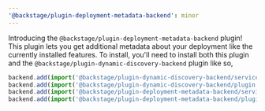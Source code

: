 ```yaml
---
'@backstage/plugin-deployment-metadata-backend': minor
---
```


Introducing the `@backstage/plugin-deployment-metadata-backend` plugin! This plugin lets you get additional metadata about your deployment like the currently installed features. To install, you'll need to install both this plugin and the `@backstage/plugin-dynamic-discovery-backend` plugin like so,

```ts
backend.add(import('@backstage/plugin-dynamic-discovery-backend/service'));
backend.add(import('@backstage/plugin-dynamic-discovery-backend/plugin'));
backend.add(import('@backstage/plugin-deployment-metadata-backend/service'));
backend.add(import('@backstage/plugin-deployment-metadata-backend/plugin'));
```
